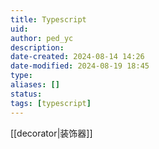 ```yaml
---
title: Typescript
uid: 
author: ped_yc
description: 
date-created: 2024-08-14 14:26
date-modified: 2024-08-19 18:45
type: 
aliases: []
status: 
tags: [typescript]
---
```


[[decorator|装饰器]]
